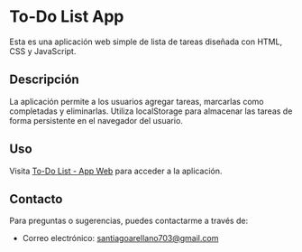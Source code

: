 # To-Do List App

Esta es una aplicación web simple de lista de tareas diseñada con HTML, CSS y JavaScript.

## Descripción

La aplicación permite a los usuarios agregar tareas, marcarlas como completadas y eliminarlas. Utiliza localStorage para almacenar las tareas de forma persistente en el navegador del usuario.

## Uso

Visita [To-Do List - App Web](https://santiagoarellano703.github.io/ToDo-List/) para acceder a la aplicación. 

## Contacto

Para preguntas o sugerencias, puedes contactarme a través de:

* Correo electrónico: santiagoarellano703@gmail.com